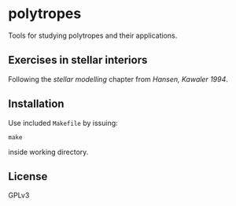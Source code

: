 # polytropes
Tools for studying polytropes and their applications.

## Exercises in stellar interiors
Following the *stellar modelling* chapter from *Hansen, Kawaler 1994*.

## Installation
Use included `Makefile` by issuing: 
```
make
```
inside working directory. 
## License
GPLv3